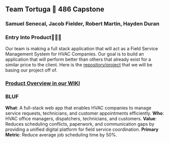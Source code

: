 ## Team Tortuga 🐢 486 Capstone
### Samuel Senecal, Jacob Fielder, Robert Martin, Hayden Duran

### Entry Into Product🔽🔽🔽

Our team is making a full stack application that will act as a Field Service Management System for HVAC Companies. Our goal is to build an application that will perform better than others that already exist for a similar price to the client. Here is the [repository/project](https://github.com/MichaelHaydenDuran/CIS-330-Group-Project) that we will be basing our project off of. 

### [Product Overview in our WIKI](https://github.com/SSenecal01/486-Tortugas-Team-App/wiki/Product-Overview)

### BLUF

**What**: A full-stack web app that enables HVAC companies to manage service requests, technicians, and customer appointments efficiently. 
**Who**: HVAC office managers, dispatchers, technicians, and customers. 
**Value**: Reduces scheduling conflicts, paperwork, and communication gaps by providing a unified digital platform for field service coordination. 
**Primary Metric**: Reduce average job scheduling time by 50%. 







